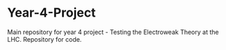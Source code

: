 # Year-4-Project

Main repository for year 4 project - Testing the Electroweak Theory at the LHC.
Repository for code.
